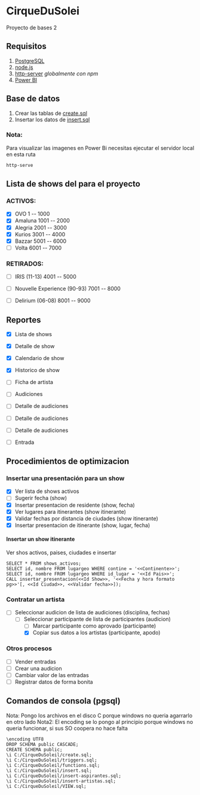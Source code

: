 # CirqueDuSolei

Proyecto de bases 2

## Requisitos

1. [PostgreSQL](https://www.postgresql.org/)
2. [node.js](https://nodejs.org/en/)
3. [http-server](https://www.npmjs.com/package/http-server) *globalmente con npm*
4. [Power BI](https://powerbi.microsoft.com/en-us/)

## Base de datos

1. Crear las tablas de [create.sql](./SQL/create.sql)
2. Insertar los datos de [insert.sql](./SQL/insert.sql)

### Nota:

Para visualizar las imagenes en Power Bi necesitas ejecutar el servidor local en esta ruta
```sh
http-serve
```

## Lista de shows del para el proyecto

### ACTIVOS:
- [x] OVO 1 -- 1000
- [x] Amaluna 1001 -- 2000
- [x] Alegria 2001 -- 3000
- [x] Kurios 3001 -- 4000
- [x] Bazzar 5001 -- 6000
- [ ] Volta 6001 -- 7000

### RETIRADOS:
- [ ] IRIS (11-13) 4001 -- 5000
- [ ] Nouvelle Experience (90-93) 7001 -- 8000
- [ ] Delirium (06-08) 8001 -- 9000


## Reportes

- [x] Lista de shows
- [x] Detalle de show
- [x] Calendario de show
- [x] Historico de show
- [ ] Ficha de artista
- [ ] Audiciones
- [ ] Detalle de audiciones
- [ ] Detalle de audiciones
- [ ] Detalle de audiciones
- [ ] Entrada


## Procedimientos de optimizacion

### Insertar una presentación para un show

- [x] Ver lista de shows activos
- [ ] Sugerir fecha (show)
- [x] Insertar presentacion de residente (show, fecha)
- [x] Ver lugares para itinerantes (show itinerante)
- [x] Validar fechas por distancia de ciudades (show itinerante)
- [x] Insertar presentacion de itinerante (show, lugar, fecha)

#### Insertar un show itinerante
Ver shos activos, paises, ciudades e insertar
```pgsql
SELECT * FROM shows_activos;
SELECT id, nombre FROM lugargeo WHERE contine = '<<Continente>>';
SELECT id, nombre FROM lugargeo WHERE id_lugar = '<<Id Pais>>';
CALL insertar_presentacion(<<Id Show>>, '<<Fecha y hora formato pg>>'[, <<Id Ciudad>>, <<Validar fecha>>]);
```

### Contratar un artista

- [ ] Seleccionar audicion de lista de audiciones (disciplina, fechas) 
  - [ ] Seleccionar participante de lista de participantes (audicion)
    - [ ] Marcar participante como aprovado (participante)
    - [x] Copiar sus datos a los artistas (participante, apodo)

### Otros procesos

- [ ] Vender entradas
- [ ] Crear una audicion
- [ ] Cambiar valor de las entradas
- [ ] Registrar datos de forma bonita

## Comandos de consola (pgsql)

Nota: Pongo los archivos en el disco C porque windows no queria agarrarlo en otro lado
Nota2: El encoding se lo pongo al principio porque windows no queria funcionar, si sus SO coopera no hace falta

```pgsql
\encoding UTF8
DROP SCHEMA public CASCADE;
CREATE SCHEMA public;
\i C:/CirqueDuSoleil/create.sql;
\i C:/CirqueDuSoleil/triggers.sql;
\i C:/CirqueDuSoleil/functions.sql;
\i C:/CirqueDuSoleil/insert.sql;
\i C:/CirqueDuSoleil/insert-aspirantes.sql;
\i C:/CirqueDuSoleil/insert-artistas.sql;
\i C:/CirqueDuSoleil/VIEW.sql;
```

